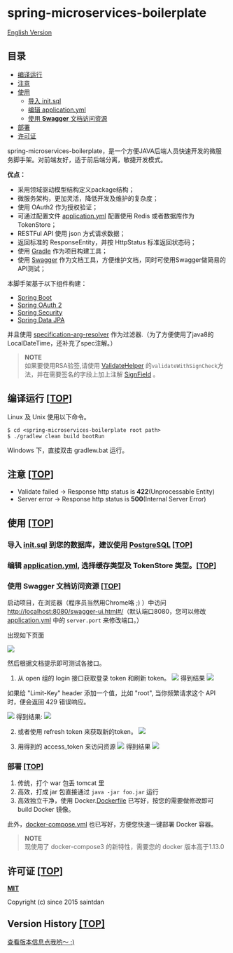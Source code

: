 # spring-microservices-boilerplate

[English Version](README.md)

## <a name="index"></a>目录

- [编译运行](#build)
- [注意](#notice)
- [使用](#usage)
  - [导入 init.sql](#init)
  - [编辑 application.yml](#config)
  - [使用 **Swagger** 文档访问资源](#swagger)
- [部署](#deploy)
- [许可证](#license)

spring-microservices-boilerplate，是一个方便JAVA后端人员快速开发的微服务脚手架。对前端友好，适于前后端分离，敏捷开发模式。

**优点：**

 - 采用领域驱动模型结构定义package结构；
 - 微服务架构，更加灵活，降低开发及维护的复杂度；
 - 使用 OAuth2 作为授权验证；
 - 可通过配置文件 [application.yml](src/main/resources/application.yml) 配置使用 Redis 或者数据库作为 TokenStore；
 - RESTFul API 使用 json 方式请求数据；
 - 返回标准的 ResponseEntity，并按 HttpStatus 标准返回状态码；
 - 使用 [Gradle](https://gradle.org/) 作为项目构建工具；
 - 使用 [Swagger](http://swagger.io/) 作为文档工具，方便维护文档，同时可使用Swagger做简易的API测试；

本脚手架基于以下组件构建：

- [Spring Boot](http://projects.spring.io/spring-boot/)
- [Spring OAuth 2](http://projects.spring.io/spring-security-oauth/)
- [Spring Security](http://projects.spring.io/spring-security/)
- [Spring Data JPA](http://projects.spring.io/spring-data-jpa/)

并且使用 [specification-arg-resolver](https://github.com/tkaczmarzyk/specification-arg-resolver) 作为过滤器.（为了方便使用了java8的LocalDateTime，还补充了spec注解。）

> **NOTE**  
> 如果要使用RSA验签,请使用 [ValidateHelper](src/main/java/com/saintdan/framework/component/ValidateHelper.java) 的`validateWithSignCheck`方法，并在需要签名的字段上加上注解 [SignField](src/main/java/com/saintdan/framework/annotation/SignField.java) 。

## <a name="build"></a>编译运行 [[TOP]](#index)

Linux 及 Unix 使用以下命令。

```
$ cd <spring-microservices-boilerplate root path>
$ ./gradlew clean build bootRun
```

Windows 下，直接双击 gradlew.bat 运行。

## <a name="notice"></a>注意 [[TOP]](#index)

- Validate failed -> Response http status is **422**(Unprocessable Entity)
- Server error -> Response http status is **500**(Internal Server Error)

## <a name="usage"></a>使用 [[TOP]](#index)

### <a name="init">导入 [init.sql](src/main/resources/init.sql) 到您的数据库，建议使用 [PostgreSQL](https://www.postgresql.org/) [[TOP]](#index)

### <a name="config">编辑 [application.yml](src/main/resources/application.yml), 选择缓存类型及 TokenStore 类型。[[TOP]](#index)

### <a name="swagger"></a>使用 Swagger 文档访问资源 [[TOP]](#index)

启动项目，在浏览器（程序员当然用Chrome咯 ;) ）中访问 [http://localhost:8080/swagger-ui.html#/](http://localhost:8080/swagger-ui.html#/)（默认端口8080，您可以修改 [application.yml](src/main/resources/application.yml) 中的 `server.port` 来修改端口。）

出现如下页面

![](imgs/swagger.png)

然后根据文档提示即可测试各接口。

1. 从 open 组的 login 接口获取登录 token 和刷新 token。
![](imgs/login.png)
得到结果
![](imgs/token.png)

如果给 "Limit-Key" header 添加一个值，比如 "root", 当你频繁请求这个 API 时，便会返回 429 错误响应。

![](imags/limit.png)
得到结果:
![](imgs/429.png)

2. 或者使用 refresh token 来获取新的token。
![](imgs/refresh.png)

3. 用得到的 access_token 来访问资源
![](imgs/users.png)
得到结果
![](imgs/result.png)

### <a name="deploy"></a>部署 [[TOP]](#index)

1. 传统，打个 war 包丢 tomcat 里
2. 高效，打成 jar 包直接通过 `java -jar foo.jar` 运行
3. 高效独立干净，使用 Docker.[Dockerfile](Dockerfile) 已写好，按您的需要做修改即可 build Docker 镜像。

此外，[docker-compose.yml](docker-compose.yml) 也已写好，方便您快速一键部署 Docker 容器。
> **NOTE**  
> 现使用了 docker-compose3 的新特性，需要您的 docker 版本高于1.13.0

## <a name="license"></a>许可证 [[TOP]](#index)

**[MIT](http://opensource.org/licenses/MIT)**

Copyright (c) since 2015 saintdan

## <a name="version"></a>Version History [[TOP]](#index)

[查看版本信息点我哟～ ;)](VERSION_HISTORY.md)
